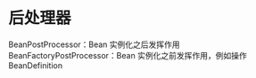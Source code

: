 # 后处理器

BeanPostProcessor：Bean 实例化之后发挥作用
BeanFactoryPostProcessor：Bean 实例化之前发挥作用，例如操作 BeanDefinition